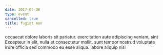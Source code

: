 ```yaml
---
date: 2017-05-30
type: event
cancelled: true
title: fugiat non
---
```

occaecat dolore laboris sit pariatur. exercitation aute adipiscing veniam, sint Excepteur in elit, nulla et consectetur mollit. sunt tempor nostrud voluptate irure officia sed commodo eu esse aliqua. labore aliquip nisi